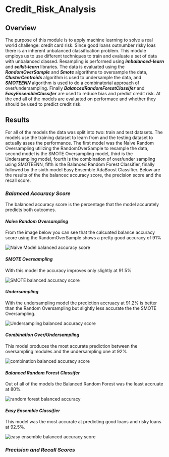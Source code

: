 # Credit_Risk_Analysis
## Overview
The purpose of this module is to apply machine learning to solve a real world challenge: credit card risk.  Since good loans outnumber risky loas there is an inherent unbalanced classification problem.  This module employs us to use different techniques to train and evaluate a set of data with unbalanced classed.  Resampling is performed using ***imbalanced-learn*** and ***scikit-learn*** libraries.  The data is evaluated using the ***RandomOverSample*** and ***Smote*** algorithms to oversample the data, ***ClusterCentroids*** algorithm is used to undersample the data, and ***SMOTEENN*** algorithm is used to do a combinatorial approach of over/undersampling. Finally ***BalancedRandomForestClassifer*** and ***EasyEnsembleClassifer*** are used to reduce bias and predict credit risk.  At the end all of the models are evaluated on performace and whether they should be used to predict credit risk. 

## Results

For all of the models the data was split into two: train and test datasets.  The models use the training dataset to learn from and the testing dataset to actually asses the performance.  The first model was the Naive Random Oversampling utilizing the RandomOverSample to resample the data,  second model is the SMOTE Oversampling model, third is the Undersampling model, fourth is the combination of over/under sampling using SMOTEENN, fifth is the Balanced Random Forest Classifier, finally followed by the sixth model Easy Ensemble AdaBoost Classifier.  Below are the results of the the balancec accuracy score, the precision score and the recall score.  

### ***Balanced Accuracy Score***

The balanced accuracy score is the percentage that the model accurately predicts both outcomes.

#### *Naive Random Oversampling*

From the image below you can see that the calcuated balance accuracy score using the RandomOverSample shows a pretty good accuracy of 91%

![Naive Model balanced accuracy score](https://user-images.githubusercontent.com/90973718/149645919-d1339634-56f4-4dbc-9834-b7b00c5d1454.png)

#### *SMOTE Oversampling*

With this model the accuracy improves only slightly at 91.5%

![SMOTE balanced accuracy score](https://user-images.githubusercontent.com/90973718/149645966-5f3650e8-0a78-4a02-8758-272e68234721.png)

#### *Undersampling*

With the undersampling model the prediction accruacy at 91.2% is better than the Random Oversampling but slightly less accurate the the SMOTE Oversampling. 

![Undersampling balanced accuracy score](https://user-images.githubusercontent.com/90973718/149645990-ef61aba9-62b8-400b-b3d8-6550d8bf3f59.png)

#### *Combination Over/Undersampling*

This model produces the most accurate prediction between the oversampling modules and the undersampling one at 92%

![combination balanced accuracy score](https://user-images.githubusercontent.com/90973718/149646065-413db90f-dd42-4fcc-b1f7-7ec3aa356640.png)

#### *Balanced Random Forest Classifer*

Out of all of the models the Balanced Random Forest  was the least accruate at 80%.

![random forest balanced accuracy](https://user-images.githubusercontent.com/90973718/149646112-7bf68787-09dd-4fcd-9f21-723853ecb6d2.png)


#### *Easy Ensemble Classifier*

This model was the most accurate at predicting good loans and risky loans at 92.5%.

![easy ensemble balanced accuracy score](https://user-images.githubusercontent.com/90973718/149646148-2637586b-2840-4f57-9342-6743f8a6c593.png)

### *Precision and Recall Scores*











